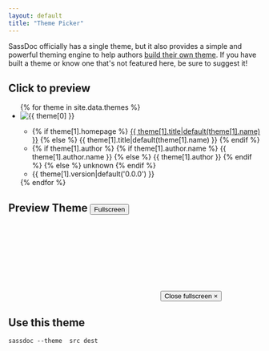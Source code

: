 ```yaml
---
layout: default
title: "Theme Picker"
---
```


<article class="sassdoc-theme-preview  sassdoc-theme-preview--empty">
  <p>SassDoc officially has a single theme, but it also provides a simple and powerful theming engine to help authors <a href="/using-your-own-theme">build their own theme</a>. If you have built a theme or know one that's not featured here, be sure to suggest it!</p>

  <section class="theme-picker">
    <h2>Click to preview</h2>
    <ul class="theme-picker__list">
    {% for theme in site.data.themes %}
      <li class="theme-picker__item" data-theme-name="{{ theme[0] }}">
        <img src="/theme-picker/thumbs/{{ theme[0] }}.png" alt="{{ theme[0] }}" />
        <div class="theme-picker__metadata  metadata">
          <ul class="metadata__list">
            <li class="metadata__item">
              {% if theme[1].homepage %}
              <a href="{{ theme[1].homepage }}" target="_blank">{{ theme[1].title|default(theme[1].name) }}</a>
              {% else %}
              <span>{{ theme[1].title|default(theme[1].name) }}</span>
              {% endif %}
            </li>
            <li class="metadata__item">
              {% if theme[1].author %}
                {% if theme[1].author.name %}
                  {{ theme[1].author.name }}
                {% else %}
                  {{ theme[1].author }}
                {% endif %}
              {% else %}
                unknown
              {% endif %}
            </li>
            <li class="metadata__item">{{ theme[1].version|default('0.0.0') }}</li>
          </ul>
        </div>
      </li>
    {% endfor %}
    </ul>
  </section>

  <section class="theme-preview">
    <h2>Preview Theme
      <span class="theme-preview__name" data-inject-theme-name></span>
      <button class="theme-preview__fullscreen-button">Fullscreen</button>
    </h2>
    <iframe class="theme-preview__frame" frameborder="0" src=""></iframe>
    <button class="theme-preview__fullscreen-close">Close fullscreen &times;</button>
  </section>

  <section class="theme-code">
    <h2>Use this theme</h2>
    <pre class="highlight"><code>sassdoc --theme <span data-inject-theme-name class="theme-code__name"></span> src dest</code></pre>
  </section>
</article>

<script src="http://code.jquery.com/jquery-2.1.1.min.js"></script>
<script src="{{ '/assets/js/ThemePicker.js' | prepend: site.baseurl }}"></script>
<script>
  $(document).ready(function () {
    new ThemePicker();
  })
</script>
